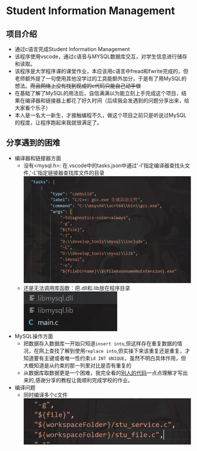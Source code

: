 # Student Information Management
## 项目介绍
* 通过c语言完成Student Information Management
* 该程序使用vscode，通过c语音与MYSQL数据库交互，对学生信息进行储存和读取。
* 该程序是大学程序课的课堂作业，本应该用c语言中fread和fwrite完成的，但老师额外提了一句使用其他没学过的工具能额外加分，于是有了用MySQL的想法。~~而且网络上没有找到现成的c代码只能自己动手做~~
* 在基础了解了MySQL的用法后，自信满满以为能立刻上手完成这个项目，结果在编译器和链接器上都花了好久时间（后续我会发遇到的问题分享出来，给大家看个乐子）
* 本人是一名大一新生，才接触编程不久，做这个项目之前只是听说过MySQL的程度，让程序跑起来我就很满足了。
## 分享遇到的困难
* 编译器和链接器方面
   * 没有<mysql.h>:
  在.vscode中的tasks.json中通过'-I'指定编译器查找头文件,'-L'指定链接器查找库文件的目录 
  ![Alt text](image-1.png)
  * 还是无法调用库函数：把.dll和.lib放在程序目录
  ![Alt text](image-2.png)
* MySQL操作方面
  * 把数据存入数据库一开始只知道`insert into`,但这样存在重复数据的情况，在网上查找了解到使用`replace into`,但实操下来该重复还是重复，才知道要有主键或者唯一性约束`id INT UNIQUE`，虽然不明白具体作用，但大概知道是从约束的那一列里对比是否有重复的
  * 从数据库取数据更是一个困难，我完全看的[别人的代码](https://blog.csdn.net/m0_64280701/article/details/132788701)一点点理解才写出来的,感谢分享的教程让我顺利完成学校的作业。
* 编译问题
  * 同时编译多个c文件
  ![Alt text](image.png)

  
